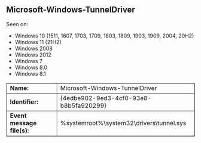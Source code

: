 ## Microsoft-Windows-TunnelDriver

Seen on:
* Windows 10 (1511, 1607, 1703, 1709, 1803, 1809, 1903, 1909, 2004, 20H2)
* Windows 11 (21H2)
* Windows 2008
* Windows 2012
* Windows 7
* Windows 8.0
* Windows 8.1

<table border="1" class="docutils">
  <tbody>
    <tr>
      <td><b>Name:</b></td>
      <td>Microsoft-Windows-TunnelDriver</td>
    </tr>
    <tr>
      <td><b>Identifier:</b></td>
      <td>{4edbe902-9ed3-4cf0-93e8-b8b5fa920299}</td>
    </tr>
    <tr>
      <td><b>Event message file(s):</b></td>
      <td>%systemroot%\system32\drivers\tunnel.sys</td>
    </tr>
  </tbody>
</table>

&nbsp;

